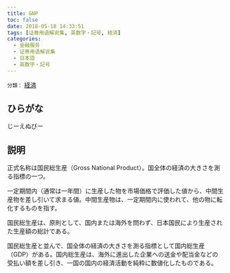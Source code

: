 ```yaml
---
title: GNP
toc: false
date: 2018-05-18 14:33:51
tags: [证券用语解说集, 英数字・記号, 経済]
categories:
  - 金融服务
  - 证券用语解说集
  - 日本語
  - 英数字・記号
---
```


`分類：` [経済](/tags/経済/)

## ひらがな

じーえぬぴー

## 説明

正式名称は国民総生産（Gross National Product）。国全体の経済の大きさを測る指標の一つ。

一定期間内（通常は一年間）に生産した物を市場価格で評価した値から、中間生産物を差し引いて求まる値。中間生産物は、一定期間内に使われて、他の物に転化するものを指す。

国民総生産は、原則として、国内または海外を問わず、日本国民により生産された生産額の総計である。

国民総生産と並んで、国全体の経済の大きさを測る指標として国内総生産（GDP）がある。国内総生産は、海外に進出した企業への送金や配当金などの受払い額を差し引き、一国の国内の経済活動を純粋に数値化したものである。
